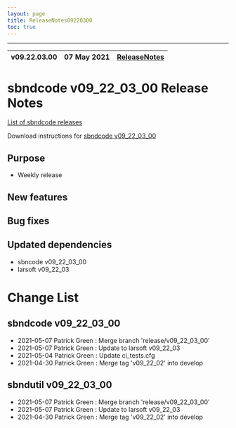 ```yaml
---
layout: page
title: ReleaseNotes09220300
toc: true
---
```


-----------------------------------------------------------------------------
| v09.22.03.00 | 07 May 2021 | [ReleaseNotes](ReleaseNotes09220300.html) |
| --- | --- | --- |



sbndcode v09_22_03_00 Release Notes
=======================================================================================

[List of sbndcode releases](List_of_SBND_code_releases.html)

Download instructions for [sbndcode v09_22_03_00](http://scisoft.fnal.gov/scisoft/bundles/sbnd/v09_22_03_00/sbndcode-v09_22_03_00.html)

Purpose
---------------------------------------------------

* Weekly release

New features
---------------------------------------------------

Bug fixes
---------------------------------------------------

Updated dependencies
---------------------------------------------------

* sbncode v09_22_03_00
* larsoft v09_22_03
 
Change List
==========================================

sbndcode v09_22_03_00
---------------------------------------------------

* 2021-05-07  Patrick Green : Merge branch 'release/v09_22_03_00'
* 2021-05-07  Patrick Green : Update to larsoft v09_22_03
* 2021-05-04  Patrick Green : Update ci_tests.cfg
* 2021-04-30  Patrick Green : Merge tag 'v09_22_02' into develop

sbndutil v09_22_03_00
---------------------------------------------------

* 2021-05-07  Patrick Green : Merge branch 'release/v09_22_03_00'
* 2021-05-07  Patrick Green : Update to larsoft v09_22_03
* 2021-04-30  Patrick Green : Merge tag 'v09_22_02' into develop
